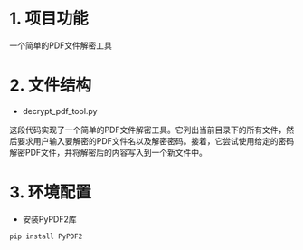 # 1. 项目功能

一个简单的PDF文件解密工具



# 2. 文件结构

- decrypt_pdf_tool.py

这段代码实现了一个简单的PDF文件解密工具。它列出当前目录下的所有文件，然后要求用户输入要解密的PDF文件名以及解密密码。接着，它尝试使用给定的密码解密PDF文件，并将解密后的内容写入到一个新文件中。



# 3. 环境配置

- 安装PyPDF2库

```sh
pip install PyPDF2
```

